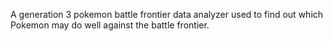 A generation 3 pokemon battle frontier data analyzer used to find out which Pokemon may do well against the battle frontier.

